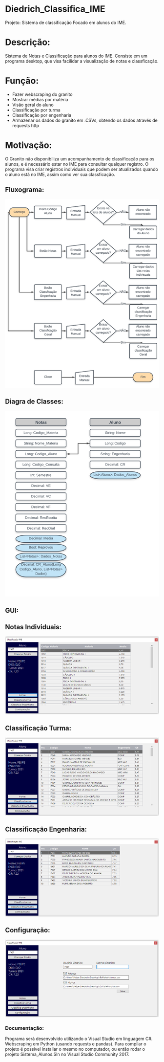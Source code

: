# Diedrich_Classifica_IME
Projeto:
Sistema de classificação
Focado em alunos do IME. 

# Descrição:
Sistema de Notas e Classificação para alunos do IME.
Consiste em um programa desktop, que visa facilidar a visualização de notas e classficação.

# Função:
 - Fazer webscraping do granito
 - Mostrar médias por matéria
 - Visão geral do aluno
 - Classificação por turma
 - Classificação por engenharia
 - Armazenar os dados do granito em .CSVs, obtendo os dados através de requests http

# Motivação:
O Granito não disponibiliza um acompanhamento de classificação para os alunos, e é necessário estar no IME para consultar qualquer registro.
O programa visa criar registros individuais que podem ser atualizados quando o aluno está no IME, assim como ver sua classficação.

## Fluxograma:
<p align="center">
<img src="Img/Fluxograma.PNG" >
</p>

## Diagra de Classes:
<p align="center">
<img src="Img/Classes.PNG" >
</p>

## GUI:

## Notas Individuais:
<p align="center">
<img src="Img/NotasIndividuais.PNG" >
</p>

## Classificação Turma:
<p align="center">
<img src="Img/ClassificaTurma.PNG" >
</p>

## Classificação Engenharia:
<p align="center">
<img src="Img/ClassificaEngenharia.PNG" >
</p>

## Configuração:
<p align="center">
<img src="Img/Configuracao.PNG" >
</p>

### Documentação:

Programa será desenvolvido utilizando o Visual Studio em linguagem C#. Webscraping em Python (usando requests e pandas).
Para compilar o projeto é possivel installar o mesmo no computador, ou então rodar o projeto Sistema_Alunos.Sln no Visual Studio Community 2017.

